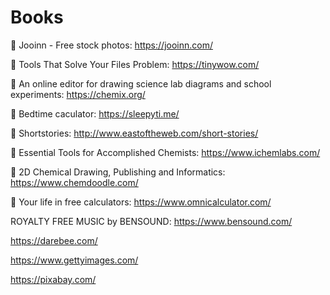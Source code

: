 # Books
🍏  Jooinn - Free stock photos:     https://jooinn.com/

🍊  Tools That Solve Your Files Problem:      https://tinywow.com/

🍓  An online editor for drawing science lab diagrams and school experiments:     https://chemix.org/

🍑  Bedtime caculator:      https://sleepyti.me/

🍓  Shortstories:     http://www.eastoftheweb.com/short-stories/

🍈  Essential Tools for Accomplished Chemists:      https://www.ichemlabs.com/

🥝  2D Chemical Drawing, Publishing and Informatics:      https://www.chemdoodle.com/

🥑  Your life in free calculators:     https://www.omnicalculator.com/

ROYALTY FREE MUSIC by BENSOUND:     https://www.bensound.com/

https://darebee.com/

https://www.gettyimages.com/

https://pixabay.com/

